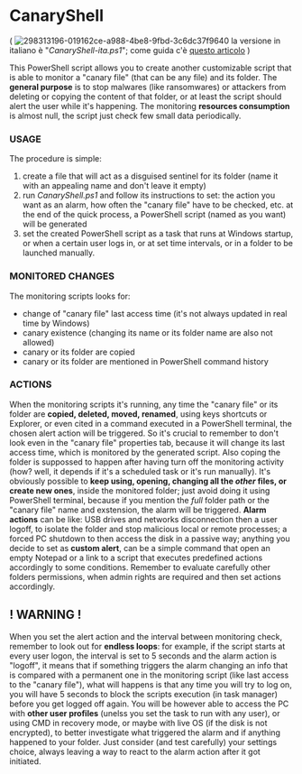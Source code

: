 # CanaryShell
( ![298313196-019162ce-a988-4be8-9fbd-3c6dc37f9640](https://github.com/Zigul1/CanaryShell/assets/157254375/98e4d648-c4c9-440f-84d4-3c6513dcd349)
 la versione in italiano è "*CanaryShell-ita.ps1*"; come guida c'è [questo articolo](https://turbolab.it/privacy-190/canaryshell-monitora-blocca-azioni-indesiderate-cartelle-4075) )

This PowerShell script allows you to create another customizable script that is able to monitor a "canary file" (that can be any file) and its folder. The **general purpose** is to stop malwares (like ransomwares) or attackers from deleting or copying the content of that folder, or at least the script should alert the user while it's happening. The monitoring **resources consumption** is almost null, the script just check few small data periodically.

### USAGE
The procedure is simple:
1. create a file that will act as a disguised sentinel for its folder (name it with an appealing name and don't leave it empty)
2. run *CanaryShell.ps1* and follow its instructions to set: the action you want as an alarm, how often the "canary file" have to be checked, etc. at the end of the quick process, a PowerShell script (named as you want) will be generated
3. set the created PowerShell script as a task that runs at Windows startup, or when a certain user logs in, or at set time intervals, or in a folder to be launched manually.

### MONITORED CHANGES
The monitoring scripts looks for:
- change of "canary file" last access time (it's not always updated in real time by Windows)
- canary existence (changing its name or its folder name are also not allowed)
- canary or its folder are copied
- canary or its folder are mentioned in PowerShell command history

### ACTIONS
When the monitoring scripts it's running, any time the "canary file" or its folder are **copied, deleted, moved, renamed**, using keys shortcuts or Explorer, or even cited in a command executed in a PowerShell terminal, the chosen alert action will be triggered. So it's crucial to remember to don't look even in the "canary file" properties tab, because it will change its last access time, which is monitored by the generated script. Also coping the folder is suppossed to happen after having turn off the monitoring activity (how? well, it depends if it's a scheduled task or it's run manually). It's obviously possible to **keep using, opening, changing all the *other* files, or create new ones**, inside the monitored folder; just avoid doing it using PowerShell terminal, because if you mention the *full* folder path or the "canary file" name and exstension, the alarm will be triggered.
**Alarm actions** can be like: USB drives and networks disconnection then a user logoff, to isolate the folder and stop malicious local or remote processes; a forced PC shutdown to then access the disk in a passive way; anything you decide to set as **custom alert**, can be a simple command that open an empty Notepad or a link to a script that executes predefined actions accordingly to some conditions. Remember to evaluate carefully other folders permissions, when admin rights are required and then set actions accordingly.

## ! WARNING !
When you set the alert action and the interval between monitoring check, remember to look out for **endless loops**: for example, if the script starts at every user logon, the interval is set to 5 seconds and the alarm action is "logoff", it means that if something triggers the alarm changing an info that is compared with a permanent one in the monitoring script (like last access to the "canary file"), what will happens is that any time you will try to log on, you will have 5 seconds to block the scripts execution (in task manager) before you get logged off again. You will be however able to access the PC with **other user profiles** (unelss you set the task to run with any user), or using CMD in recovery mode, or maybe with live OS (if the disk is not encrypted), to better investigate what triggered the alarm and if anything happened to your folder. Just consider (and test carefully) your settings choice, always leaving a way to react to the alarm action after it got initiated.
